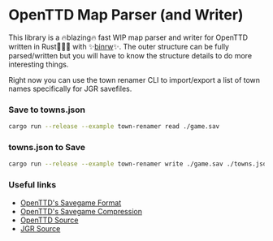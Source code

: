 # OpenTTD Map Parser (and Writer)

This library is a 🔥blazing🔥 fast WIP map parser and writer for OpenTTD written in Rust🚀🚀🚀 with ✨[binrw](https://binrw.rs/)✨.
The outer structure can be fully parsed/written but you will have to know the structure details to do more interesting things.

Right now you can use the town renamer CLI to import/export a list of town names specifically for JGR savefiles.

### Save to towns.json

```sh
cargo run --release --example town-renamer read ./game.sav
```

### towns.json to Save

```sh
cargo run --release --example town-renamer write ./game.sav ./towns.json -o new_save.sav
```

### Useful links

- [OpenTTD's Savegame Format](https://github.com/OpenTTD/OpenTTD/blob/master/docs/savegame_format.md)
- [OpenTTD's Savegame Compression](https://wiki.openttd.org/en/Archive/Manual/Settings/Savegame%20format)
- [OpenTTD Source](https://github.com/OpenTTD/OpenTTD)
- [JGR Source](https://github.com/JGRennison/OpenTTD-patches)
